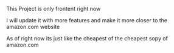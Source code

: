 This Project is only frontent right now

I will update it with more features and make it more closer to the amazon.com website

As of right now its just like the cheapest of the cheapest sopy of amazon.com 
